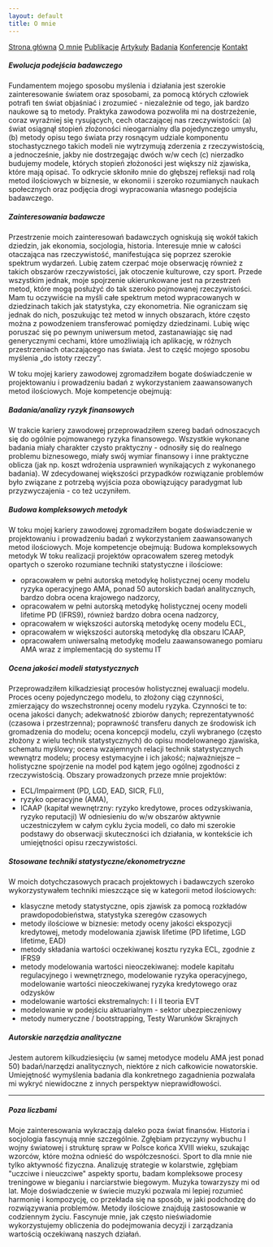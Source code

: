 ```yaml
---
layout: default
title: O mnie
---
```

<div id="myMenu">
  <a href="/" class="menu-option">Strona główna</a>
  <a href="/about" class="menu-option">O mnie</a>
  <a href="/publications" class="menu-option">Publikacje</a>
  <a href="/articles" class="menu-option">Artykuły</a>
  <a href="/researches" class="menu-option">Badania</a>
  <a href="/conferences" class="menu-option">Konferencje</a>
  <a href="/contact" class="menu-option">Kontakt</a>
</div>

<div class="square"></div>
<div class="square1"></div>
<div class="square2"></div>
<div class="square-big"></div>



##### Ewolucja podejścia badawczego
Fundamentem mojego sposobu myślenia i działania jest szerokie zainteresowanie światem oraz sposobami, za pomocą których człowiek potrafi ten świat objaśniać i zrozumieć - niezależnie od tego, jak bardzo naukowe są to metody.
Praktyka zawodowa pozwoliła mi na dostrzeżenie, coraz wyraźniej się rysujących, cech otaczającej nas rzeczywistości: (a) świat osiągnął stopień złożoności nieogarnialny dla pojedynczego umysłu, (b) metody opisu tego świata przy rosnącym udziale komponentu stochastycznego takich modeli nie wytrzymują zderzenia z rzeczywistością, a jednocześnie, jakby nie dostrzegając dwóch w/w cech (c) nierzadko budujemy modele, których stopień złożoności jest większy niż zjawiska, które mają opisać. To odkrycie skłoniło mnie do głębszej refleksji nad rolą metod ilościowych w biznesie, w ekonomii i szeroko rozumianych naukach społecznych oraz podjęcia drogi wypracowania własnego podejścia badawczego.

##### Zainteresowania badawcze
Przestrzenie moich zainteresowań badawczych ogniskują się wokół takich dziedzin, jak ekonomia, socjologia, historia. Interesuje mnie w całości otaczająca nas rzeczywistość, manifestująca się poprzez szerokie spektrum wydarzeń. Lubię zatem czerpać moje obserwację również z takich obszarów rzeczywistości, jak otoczenie kulturowe, czy sport. Przede wszystkim jednak, moje spojrzenie ukierunkowane jest na przestrzeń metod, które mogą posłużyć do tak szeroko pojmowanej rzeczywistości. Mam tu oczywiście na myśli całe spektrum metod wypracowanych w dziedzinach takich jak statystyka, czy ekonometria. Nie ograniczam się jednak do nich, poszukując też metod w innych obszarach, które często można z powodzeniem transferować pomiędzy dziedzinami. Lubię więc poruszać się po pewnym uniwersum metod, zastanawiając się nad generycznymi cechami, które umożliwiają ich aplikację, w różnych przestrzeniach otaczającego nas świata. Jest to część mojego sposobu myślenia „do istoty rzeczy”.


W toku mojej kariery zawodowej zgromadziłem bogate doświadczenie w projektowaniu i prowadzeniu badań z wykorzystaniem zaawansowanych metod ilościowych. Moje kompetencje obejmują:

##### Badania/analizy ryzyk finansowych
W trakcie kariery zawodowej przeprowadziłem szereg badań odnoszacych się do ogólnie pojmowanego ryzyka finansowego. Wszystkie wykonane badania miały charakter czysto praktyczny - odnosiły się do realnego problemu biznesowego, miały swój wymiar finansowy i inne praktyczne oblicza (jak np. koszt wdrożenia usprawnień wynikających z wykonanego badania). W zdecydowanej większości przypadków rozwiązanie problemów było związane z potrzebą wyjścia poza obowiązujący paradygmat lub przyzwyczajenia - co też uczyniłem.

##### Budowa kompleksowych metodyk
W toku mojej kariery zawodowej zgromadziłem bogate doświadczenie w projektowaniu i prowadzeniu badań z wykorzystaniem zaawansowanych metod ilościowych. Moje kompetencje obejmują:
Budowa kompleksowych metodyk
W toku realizacji projektów opracowałem szereg metodyk opartych o szeroko rozumiane techniki statystyczne i ilościowe:
- opracowałem w pełni autorską metodykę holistycznej oceny modelu ryzyka operacyjnego AMA, ponad 50 autorskich badań analitycznych, bardzo dobra ocena krajowego nadzorcy,
- opracowałem w pełni autorską metodykę holistycznej oceny modeli lifetime PD (IFRS9), również bardzo dobra ocena nadzorcy,
- opracowałem w większości autorską metodykę oceny modelu ECL,
- opracowałem w większości autorską metodykę dla obszaru ICAAP,
- opracowałem uniwersalną metodykę modelu zaawansowanego pomiaru AMA wraz z implementacją do systemu IT

##### Ocena jakości modeli statystycznych
Przeprowadziłem kilkadziesiąt procesów holistycznej ewaluacji modelu. Proces oceny pojedynczego modelu, to złożony ciąg czynności, zmierzający do wszechstronnej oceny modelu ryzyka. Czynności te to: ocena jakości danych; adekwatność zbiorów danych; reprezentatywność (czasowa i przestrzenna); poprawność transferu danych ze środowisk ich gromadzenia do modelu; ocena koncepcji modelu, czyli wybranego (często złożony z wielu technik statystycznych) do opisu modelowanego zjawiska, schematu myślowy; ocena wzajemnych relacji technik statystycznych wewnątrz modelu; procesy estymacyjne i ich jakość; najważniejsze – holistyczne spojrzenie na model pod kątem jego ogólnej zgodności z rzeczywistością.
Obszary prowadzonych przeze mnie projektów: 
- ECL/Impairment (PD, LGD, EAD, SICR, FLI),
- ryzyko operacyjne (AMA),
- ICAAP (kapitał wewnętrzny: ryzyko kredytowe, proces odzyskiwania, ryzyko reputacji)
W odniesieniu do w/w obszarów aktywnie uczestniczyłem w całym cyklu życia modeli, co dało mi szerokie podstawy do obserwacji skuteczności ich działania, w kontekście ich umiejętności opisu rzeczywistości.

##### Stosowane techniki statystyczne/ekonometryczne
W moich dotychczasowych pracach projektowych i badawczych szeroko wykorzystywałem techniki mieszczące się w kategorii metod ilościowych:
- klasyczne metody statystyczne, opis zjawisk za pomocą rozkładów prawdopodobieństwa, statystyka szeregów czasowych
- metody ilościowe w biznesie: metody oceny jakości ekspozycji kredytowej, metody modelowania zjawisk lifetime (PD lifetime, LGD lifetime, EAD)
- metody składania wartości oczekiwanej kosztu ryzyka ECL, zgodnie z IFRS9
- metody modelowania wartości nieoczekiwanej: modele kapitału regulacyjnego i wewnętrznego, modelowanie ryzyka operacyjnego, modelowanie wartości nieoczekiwanej ryzyka kredytowego oraz odzysków
- modelowanie wartości ekstremalnych: I i II teoria EVT
- modelowanie w podejściu aktuarialnym - sektor ubezpieczeniowy
- metody numeryczne / bootstrapping, Testy Warunków Skrajnych

##### Autorskie narzędzia analityczne
Jestem autorem kilkudziesięciu (w samej metodyce modelu AMA jest ponad 50) badań/narzędzi analitycznych, niektóre z nich całkowicie nowatorskie. Umiejętność wymyślenia badania dla konkretnego zagadnienia pozwalała mi wykryć niewidoczne z innych perspektyw nieprawidłowości.

<hr>

##### Poza liczbami
Moje zainteresowania wykraczają daleko poza świat finansów. Historia i socjologia fascynują mnie szczególnie. Zgłębiam przyczyny wybuchu I wojny światowej i strukturę spraw w Polsce końca XVIII wieku, szukając wzorców, które można odnieść do współczesności.
Sport to dla mnie nie tylko aktywność fizyczna. Analizuję strategie w kolarstwie, zgłębiam "uczciwe i nieuczciwe" aspekty sportu, badam kompleksowe procesy treningowe w bieganiu i narciarstwie biegowym.
Muzyka towarzyszy mi od lat. Moje doświadczenie w świecie muzyki pozwala mi lepiej rozumieć harmonię i kompozycję, co przekłada się na sposób, w jaki podchodzę do rozwiązywania problemów.
Metody ilościowe znajdują zastosowanie w codziennym życiu. Fascynuje mnie, jak często nieświadomie wykorzystujemy obliczenia do podejmowania decyzji i zarządzania wartością oczekiwaną naszych działań.

